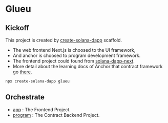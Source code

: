 # Glueu

## Kickoff

This project is created by [create-solana-dapp](https://github.com/solana-developers/create-solana-dapp) scaffold. 
- The web frontend Next.js is choosed to the UI framework, 
- And anchor is choosed to program development framework.
- The frontend project could found from [solana-dapp-next](https://github.com/solana-developers/solana-dapp-next).
- More detail about the learning docs of Anchor that contract framework go [there](https://www.anchor-lang.com/).  

```sh
npx create-solana-dapp glueu
```

## Orchestrate
- [app](./app/) : The Frontend Project.
- [program](./program/) : The Contract Backend Project.